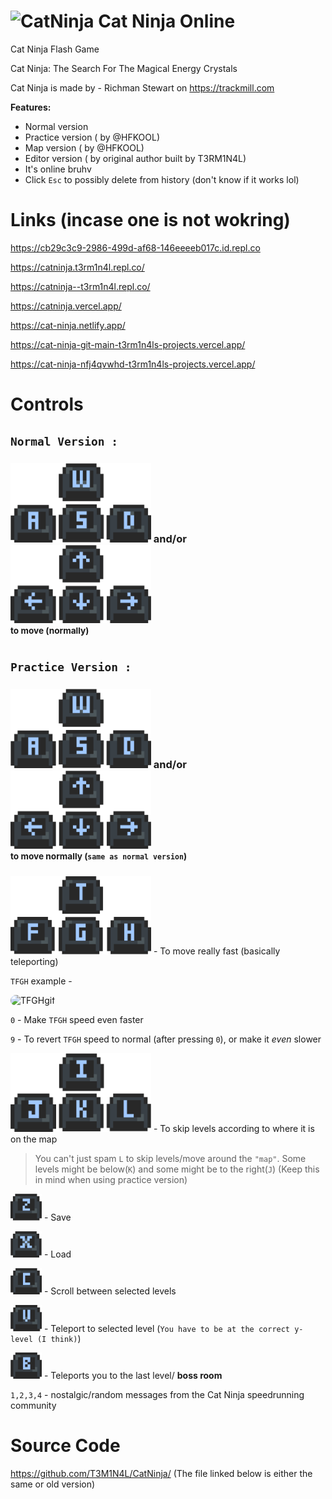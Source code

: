 # <img src="https://raw.githubusercontent.com/T3M1N4L/CatNinja/main/CatNinja.gif" alt="CatNinja" style="width:42px;height:36.5166667px;"> Cat Ninja Online
Cat Ninja Flash Game

Cat Ninja: The Search For The Magical Energy Crystals

Cat Ninja is made by - Richman Stewart on https://trackmill.com

**Features:**
* Normal version
* Practice version ( by @HFKOOL)
* Map version ( by @HFKOOL)
* Editor version ( by original author built by T3RM1N4L)
* It's online bruhv
* Click `Esc` to possibly delete from history (don't know if it works lol)
# Links (incase one is not wokring)

https://cb29c3c9-2986-499d-af68-146eeeeb017c.id.repl.co

https://catninja.t3rm1n4l.repl.co/

https://catninja--t3rm1n4l.repl.co/

https://catninja.vercel.app/

https://cat-ninja.netlify.app/

https://cat-ninja-git-main-t3rm1n4ls-projects.vercel.app/

https://cat-ninja-nfj4qvwhd-t3rm1n4ls-projects.vercel.app/

# Controls

## **`Normal Version :`**

### <img src="https://raw.githubusercontent.com/T3M1N4L/CatNinja/main/Keys/wasd.png" alt="WASD" style="width:225px;"> and/or <img src="https://raw.githubusercontent.com/T3M1N4L/CatNinja/main/Keys/arrows.png" alt="Arrows" style="width:225px;"> <br><sup>to move (normally)</sup>

## **`Practice Version :`**

### <img src="https://raw.githubusercontent.com/T3M1N4L/CatNinja/main/Keys/wasd.png" alt="WASD" style="width:225px;"> and/or <img src="https://raw.githubusercontent.com/T3M1N4L/CatNinja/main/Keys/arrows.png" alt="Arrows" style="width:225px;"> <br><sup>to move normally (`same as normal version`)</sup>

<img src="https://raw.githubusercontent.com/T3M1N4L/CatNinja/main/Keys/tfgh.png" alt="TFGH" style="width:225px;"> - To move really fast (basically teleporting)

`TFGH` example -

<img src="https://raw.githubusercontent.com/T3M1N4L/CatNinja/main/tfgh.gif" alt="TFGHgif" style="width:450px;border-radius:10px;">  

`0` - Make `TFGH` speed even faster

`9` - To revert `TFGH` speed to normal (after pressing `0`), or make it *even* slower 

<img src="https://raw.githubusercontent.com/T3M1N4L/CatNinja/main/Keys/ijkl.png" alt="IJKL" style="width:225px;"> ‎- To skip levels according to where it is on the map

> You can't just spam `L` to skip levels/move around the `"map"`. Some levels might be below(`K`) and some might be to the right(`J`) (Keep this in mind when using practice version)

<img src="https://raw.githubusercontent.com/T3M1N4L/CatNinja/main/Keys/z.png" alt="Z" style="width:50px;"> - Save

<img src="https://raw.githubusercontent.com/T3M1N4L/CatNinja/main/Keys/x.png" alt="X" style="width:50px;"> - Load

<img src="https://raw.githubusercontent.com/T3M1N4L/CatNinja/main/Keys/c.png" alt="C" style="width:50px;"> - Scroll between selected levels

<img src="https://raw.githubusercontent.com/T3M1N4L/CatNinja/main/Keys/v.png" alt="V" style="width:50px;"> - Teleport to selected level (`You have to be at the correct y-level (I think)`)

<img src="https://raw.githubusercontent.com/T3M1N4L/CatNinja/main/Keys/b.png" alt="B" style="width:50px;"> - Teleports you to the last level/ **boss room**

`1,2,3,4` - nostalgic/random messages from the Cat Ninja speedrunning community 

# Source Code
https://github.com/T3M1N4L/CatNinja/ (The file linked below is either the same or old version)
